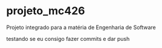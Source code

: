 ﻿# projeto_mc426
Projeto integrado para a matéria de Engenharia de Software


testando se eu consigo fazer commits e dar push